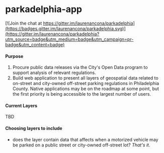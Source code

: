 # parkadelphia-app

[![Join the chat at https://gitter.im/laurenancona/parkadelphia](https://badges.gitter.im/laurenancona/parkadelphia.svg)](https://gitter.im/laurenancona/parkadelphia?utm_source=badge&utm_medium=badge&utm_campaign=pr-badge&utm_content=badge)

#### Purpose

1. Procure public data releases via the City's Open Data program to support analysis of relevant regulations.
2. Build web application to present all layers of geospatial data related to on-street and city-owned off-street parking regulations in Philadelphia County. Native applications may be on the roadmap at some point, but the first priority is being accessible to the largest number of users.

#### Current Layers
TBD


#### Choosing layers to include

- does the layer contain data that affects when a motorized vehicle may be parked on a public street or city-owned off-street lot?
_That's it_.
